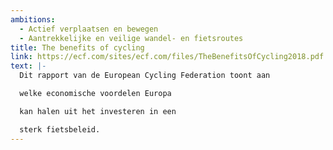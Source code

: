 ```yaml
---
ambitions: 
  - Actief verplaatsen en bewegen
  - Aantrekkelijke en veilige wandel- en fietsroutes
title: The benefits of cycling
link: https://ecf.com/sites/ecf.com/files/TheBenefitsOfCycling2018.pdf
text: |-
  Dit rapport van de European Cycling Federation toont aan

  welke economische voordelen Europa

  kan halen uit het investeren in een

  sterk fietsbeleid.
---
```

